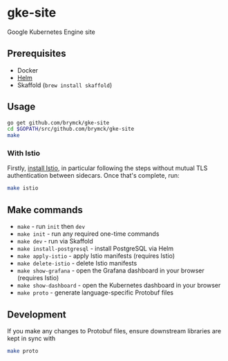 gke-site
========

Google Kubernetes Engine site

Prerequisites
-------------

* Docker
* [Helm][install-helm]
* Skaffold (`brew install skaffold`)

Usage
-----

```sh
go get github.com/brymck/gke-site
cd $GOPATH/src/github.com/brymck/gke-site
make
```

### With Istio

Firstly, [install Istio][install-istio], in particular following the steps without mutual TLS authentication between sidecars.
Once that's complete, run:

```sh
make istio
```

Make commands
-------------

* `make` - run `init` then `dev`
* `make init` - run any required one-time commands
* `make dev` - run via Skaffold
* `make install-postgresql` - install PostgreSQL via Helm
* `make apply-istio` - apply Istio manifests (requires Istio)
* `make delete-istio` - delete Istio manifests
* `make show-grafana` - open the Grafana dashboard in your browser (requires Istio)
* `make show-dashboard` - open the Kubernetes dashboard in your browser
* `make proto` - generate language-specific Protobuf files

Development
-----------

If you make any changes to Protobuf files, ensure downstream libraries are kept in sync with

```sh
make proto
```

[install-helm]: https://docs.helm.sh/using_helm/#installing-helm
[install-istio]: https://istio.io/docs/setup/kubernetes/quick-start/#installation-steps
